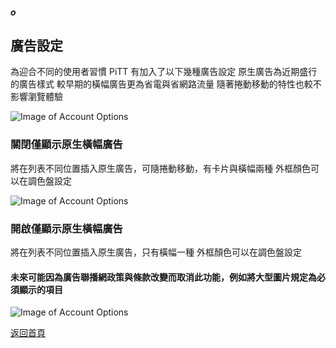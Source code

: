 ##### o
## 廣告設定

為迎合不同的使用者習慣
PiTT 有加入了以下幾種廣告設定
原生廣告為近期盛行的廣告樣式
較早期的橫幅廣告更為省電與省網路流量
隨著捲動移動的特性也較不影響瀏覽體驗  

![Image of Account Options](../v1/images/ad_settings.png) 


### 關閉僅顯示原生橫幅廣告

將在列表不同位置插入原生廣告，可隨捲動移動，有卡片與橫幅兩種
外框顏色可以在調色盤設定  

![Image of Account Options](../v1/images/ad_native_card.png) 

### 開啟僅顯示原生橫幅廣告

將在列表不同位置插入原生廣告，只有橫幅一種
外框顏色可以在調色盤設定  

#### 未來可能因為廣告聯播網政策與條款改變而取消此功能，例如將大型圖片規定為必須顯示的項目  

![Image of Account Options](../v1/images/ad_native_banner.png) 

  
[返回首頁](https://kimieno.github.io/android.pitt) 